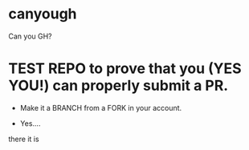 # canyough
Can you GH?

# TEST REPO to prove that you (YES YOU!) can properly submit a PR.

* Make it a BRANCH from a FORK in your account.

* Yes....
  
there it is
